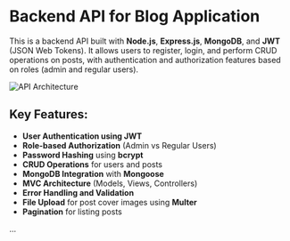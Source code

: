 # Backend API for Blog Application

This is a backend API built with **Node.js**, **Express.js**, **MongoDB**, and **JWT** (JSON Web Tokens). It allows users to register, login, and perform CRUD operations on posts, with authentication and authorization features based on roles (admin and regular users).

![API Architecture](https://raw.githubusercontent.com/yourusername/your-repo-name/main/assets/images/api-architecture.jpg)

## Key Features:

- **User Authentication using JWT**  
- **Role-based Authorization** (Admin vs Regular Users)  
- **Password Hashing** using **bcrypt**  
- **CRUD Operations** for users and posts  
- **MongoDB Integration** with **Mongoose**  
- **MVC Architecture** (Models, Views, Controllers)  
- **Error Handling and Validation**  
- **File Upload** for post cover images using **Multer**  
- **Pagination** for listing posts

...

